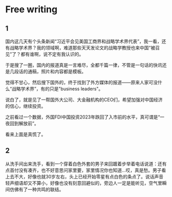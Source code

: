 
# Free writing

## 1
国内这几天有个头条新闻“习近平会见美国工商界和战略学术界代表”，我一看，还有战略学术界？我的领域啊，难道那些天天发论文的战略学教授也来中国“被召见”了？都有谁啊，说不定有我认识的。

于是搜了一圈，国内的报道真是一言难尽，全都千篇一律，不管是一句话的快讯还是几段话的通稿，照片和内容都是模板。

觉得不甘心，然后搜下国外的，终于找到了外方媒体的报道——原来人家可没什么“战略学术界”，有的只是"business leaders"。

说白了，就是见了一帮国外大公司、大金融机构的CEO们，希望加强对中国经济的信心，继续投资。

之前看过一个数据，外国FDI中国投资2023年跌回了入市前的水平，真可谓是“一夜回到解放前”。

看来上面是真慌了。

## 2
从洗手间出来洗手，看到一个穿着白色外套的男子来回踱着步举着电话说道：还有点首付没有凑齐，也不好意思问家里要，家里情况你也知道...哎，真是愁。男子看上去不大，好像也就30岁左右，头上已经开始零星有点白色的条点了。说话声音轻声细语却又不算小，好像也没有刻意回避似的，旁边人一定是能听见，空气里瞬间仿佛有了一种共鸣的联结。